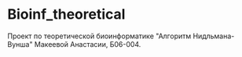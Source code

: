 # Bioinf_theoretical
Проект по теоретической биоинформатике "Алгоритм Нидльмана-Вунша" Макеевой Анастасии, Б06-004.
